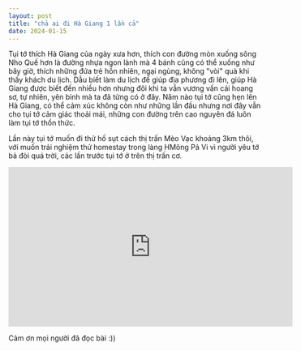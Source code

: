 ```yaml
---
layout: post
title: "chả ai đi Hà Giang 1 lần cả"
date: 2024-01-15
---
```


Tụi tớ thích Hà Giang của ngày xưa hơn, thích con đường mòn xuống sông Nho Quế hơn là đường nhựa ngon lành mà 4 bánh cũng có thể xuống như bây giờ, thích những đứa trẻ hồn nhiên, ngại ngùng, không "vòi" quà khi thấy khách du lịch. Dẫu biết làm du lịch để giúp địa phương đi lên, giúp Hà Giang được biết đến nhiều hơn nhưng đôi khi ta vẫn vương vấn cái hoang sơ, tự nhiên, yên bình mà ta đã từng có ở đây. Năm nào tụi tớ cũng hẹn lên Hà Giang, có thể cảm xúc không còn như những lần đầu nhưng nơi đây vẫn cho tụi tớ cảm giác thoải mái, những con đường trên cao nguyên đá luôn làm tụi tớ thổn thức.

Lần này tụi tớ muốn đi thử hố sụt cách thị trấn Mèo Vạc khoảng 3km thôi, với muốn trải nghiệm thử homestay trong làng HMông Pả Vi vì người yêu tớ bả đòi quá trời, các lần trước tụi tớ ở trên thị trấn cơ.

<iframe class="centered-iframe" width="560" height="315" src="https://www.youtube.com/embed/SN70T4ZgbKI" frameborder="0" allowfullscreen></iframe>

Cảm ơn mọi người đã đọc bài :))
